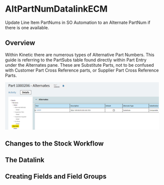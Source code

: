 # AltPartNumDatalinkECM
Update Line Item PartNums in SO Automation to an Alternate PartNum if there is one available.

## Overview
Within Kinetic there are numerous types of Alternative Part Numbers.  This guide is referring to the PartSubs table found directly within Part Entry under the Alternates pane. These are Substitute Parts, not to be confused with Customer Part Cross Reference parts, or Supplier Part Cross Reference Parts. 

![](images/00-KineticAlternateSubstituteParts.png)

## Changes to the Stock Workflow

## The Datalink

## Creating Fields and Field Groups




